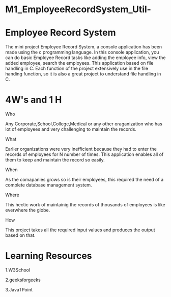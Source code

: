 # M1_EmployeeRecordSystem_Util-

# Employee Record System

The mini project Employee Record System, a console application has been made using the c programming language. In this console application, you can do basic Employee Record tasks like adding the employee info, view the added employee, search the employees. This application based on file handling in C.
Each function of the project extensively use in the file handing function, so it is also a great project to understand file handling in C.

# 4W's and 1 H
Who

Any Corporate,School,College,Medical or any other oraganization who has lot of employees and very challenging to maintain the records.

What

Earlier organizations were very inefficient because they had to enter the records of employees for N number of times. This application enables all of them to keep and maintain the record so easily.

When

As the comapanies grows so is their employees, this required the need of a complete database management system.

Where

This hectic work of maintainig the records of thousands of employees is like everwhere the globe.

How

This project takes all the required input values and produces the output based on that.
 # Learning Resources

1.W3School

2.geeksforgeeks

3.JavaTPoint
